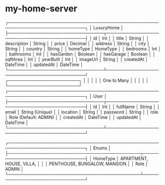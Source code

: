 
# my-home-server


┌───────────────────────────────────────────────────────────────────────────┐
│                                  LuxuryHome                               │
├───────────────────────────────┬───────────────────────────────────────────┤
│ id                            │ Int                                       │
│ title                         │ String                                    │
│ description                   │ String                                    │
│ price                         │ Decimal                                   │
│ address                       │ String                                    │
│ city                          │ String                                    │
│ country                       │ String                                    │
│ homeType                      │ HomeType                                  │
│ bedrooms                      │ Int                                       │
│ bathrooms                     │ Int                                       │
│ hasGarden                     │ Boolean                                   │
│ hasGarage                     │ Boolean                                   │
│ sqftArea                      │ Int                                       │
│ yearBuilt                     │ Int                                       │
│ imageUrl                      │ String                                    │
│ createdAt                     │ DateTime                                  │
│ updatedAt                     │ DateTime                                  │
└───────────────────────────────┴───────────────────────────────────────────┘
                                    ┌───────────────────────┐
                                    │                       │
                                    │                       │
                                    │        One to Many    │
                                    │                       │
                                    │                       │
                                    └───────────────────────┘
┌───────────────────────────────────────────────────────────────────────────┐
│                                   User                                    │
├───────────────────────────────┬───────────────────────────────────────────┤
│ id                            │ Int                                       │
│ fullName                      │ String                                    │
│ email                         │ String (Unique)                           │
│ location                      │ String                                    │
│ password                      │ String                                    │
│ role                          │ Role (Default: ADMIN)                     │
│ createdAt                     │ DateTime                                  │
│ updatedAt                     │ DateTime                                  │
└───────────────────────────────┴───────────────────────────────────────────┘

┌───────────────────────────────────────────────────────────────────────────┐
│                                  Enums                                    │
├───────────────────────────────────────────┬───────────────────────────────┤
│ HomeType                                  │ APARTMENT, HOUSE, VILLA,      │
│                                           │ PENTHOUSE, BUNGALOW, MANSION  │
│ Role                                      │ ADMIN                         │
└───────────────────────────────────────────┴───────────────────────────────┘